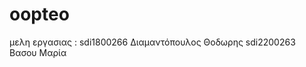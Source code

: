 # oopteo
μελη εργασιας : sdi1800266 Διαμαντόπουλος Θοδωρης 
                sdi2200263 Βασου Μαρία 

